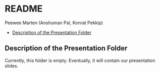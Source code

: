 README
================
Peewee Marten (Anshuman Pal, Konrat Pekkip)

-   [Description of the Presentation
    Folder](#description-of-the-presentation-folder)

## Description of the Presentation Folder

Currently, this folder is empty. Eventually, it will contain our
presentation slides.
